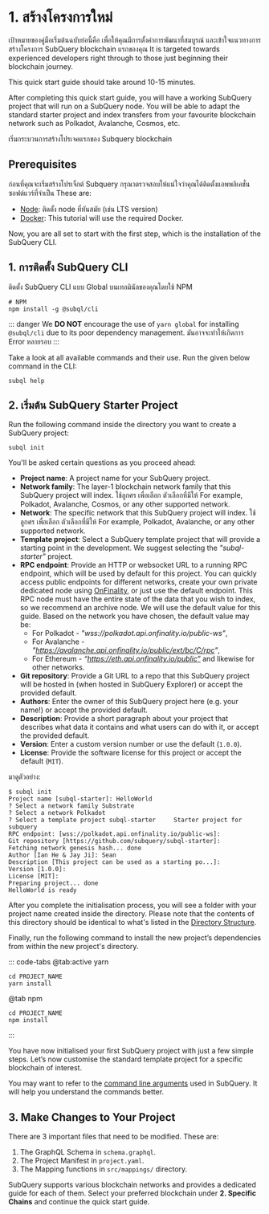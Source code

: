 # 1. สร้างโครงการใหม่

เป้าหมายของคู่มือเริ่มต้นฉบับย่อนี้คือ เพื่อให้คุณมีการตั้งค่าการพัฒนาที่สมบูรณ์ และเข้าใจแนวทางการสร้างโครงการ SubQuery blockchain แรกของคุณ It is targeted towards experienced developers right through to those just beginning their blockchain journey.

This quick start guide should take around 10-15 minutes.

After completing this quick start guide, you will have a working SubQuery project that will run on a SubQuery node. You will be able to adapt the standard starter project and index transfers from your favourite blockchain network such as Polkadot, Avalanche, Cosmos, etc.

เริ่มกระบวนการสร้างโปรเจคแรกของ Subquery blockchain

## Prerequisites

ก่อนที่คุณจะเริ่มสร้างโปรเจ็กต์ Subquery กรุณาตรวจสอบให้แน่ใจว่าคุณได้ติดตั้งแอพพลิเคชั่นซอฟต์แวร์ที่จำเป็น These are:

- [Node](https://nodejs.org/en/): ติดตั้ง node ที่ทันสมัย (เช่น LTS version)
- [Docker](https://docker.com/): This tutorial will use the required Docker.

Now, you are all set to start with the first step, which is the installation of the SubQuery CLI.

## 1. การติดตั้ง SubQuery CLI

ติดตั้ง SubQuery CLI แบบ Global บนเทอมินัลของคุณโดยใช้ NPM

```shell
# NPM
npm install -g @subql/cli
```

::: danger We **DO NOT** encourage the use of `yarn global` for installing `@subql/cli` due to its poor dependency management. มันอาจจะทำให้เกิดการ Error หลายรอบ :::

Take a look at all available commands and their use. Run the given below command in the CLI:

```shell
subql help
```

## 2. เริ่มต้น SubQuery Starter Project

Run the following command inside the directory you want to create a SubQuery project:

```shell
subql init
```

You'll be asked certain questions as you proceed ahead:

- **Project name**: A project name for your SubQuery project.
- **Network family**: The layer-1 blockchain network family that this SubQuery project will index. ใช้ลูกศร เพื่อเลือก ตัวเลือกที่มีให้ For example, Polkadot, Avalanche, Cosmos, or any other supported network.
- **Network**: The specific network that this SubQuery project will index. ใช้ลูกศร เพื่อเลือก ตัวเลือกที่มีให้ For example, Polkadot, Avalanche, or any other supported network.
- **Template project**: Select a SubQuery template project that will provide a starting point in the development. We suggest selecting the _"subql-starter"_ project.
- **RPC endpoint**: Provide an HTTP or websocket URL to a running RPC endpoint, which will be used by default for this project. You can quickly access public endpoints for different networks, create your own private dedicated node using [OnFinality](https://app.onfinality.io), or just use the default endpoint. This RPC node must have the entire state of the data that you wish to index, so we recommend an archive node. We will use the default value for this guide. Based on the network you have chosen, the default value may be:
  - For Polkadot - _"wss://polkadot.api.onfinality.io/public-ws"_,
  - For Avalanche - _"https://avalanche.api.onfinality.io/public/ext/bc/C/rpc"_,
  - For Ethereum - _“https://eth.api.onfinality.io/public”_ and likewise for other networks.
- **Git repository**: Provide a Git URL to a repo that this SubQuery project will be hosted in (when hosted in SubQuery Explorer) or accept the provided default.
- **Authors**: Enter the owner of this SubQuery project here (e.g. your name!) or accept the provided default.
- **Description**: Provide a short paragraph about your project that describes what data it contains and what users can do with it, or accept the provided default.
- **Version**: Enter a custom version number or use the default (`1.0.0`).
- **License**: Provide the software license for this project or accept the default (`MIT`).

มาดูตัวอย่าง:

```shell
$ subql init
Project name [subql-starter]: HelloWorld
? Select a network family Substrate
? Select a network Polkadot
? Select a template project subql-starter     Starter project for subquery
RPC endpoint: [wss://polkadot.api.onfinality.io/public-ws]:
Git repository [https://github.com/subquery/subql-starter]:
Fetching network genesis hash... done
Author [Ian He & Jay Ji]: Sean
Description [This project can be used as a starting po...]:
Version [1.0.0]:
License [MIT]:
Preparing project... done
HelloWorld is ready
```

After you complete the initialisation process, you will see a folder with your project name created inside the directory. Please note that the contents of this directory should be identical to what's listed in the [Directory Structure](../build/introduction.md#directory-structure).

Finally, run the following command to install the new project’s dependencies from within the new project's directory.

::: code-tabs @tab:active yarn

```shell
cd PROJECT_NAME
yarn install
```

@tab npm

```shell
cd PROJECT_NAME
npm install
```

:::

You have now initialised your first SubQuery project with just a few simple steps. Let’s now customise the standard template project for a specific blockchain of interest.

You may want to refer to the [command line arguments](../run_publish/references.md) used in SubQuery. It will help you understand the commands better.

## 3. Make Changes to Your Project

There are 3 important files that need to be modified. These are:

1. The GraphQL Schema in `schema.graphql`.
2. The Project Manifest in `project.yaml`.
3. The Mapping functions in `src/mappings/` directory.

SubQuery supports various blockchain networks and provides a dedicated guide for each of them. Select your preferred blockchain under **2. Specific Chains** and continue the quick start guide.
